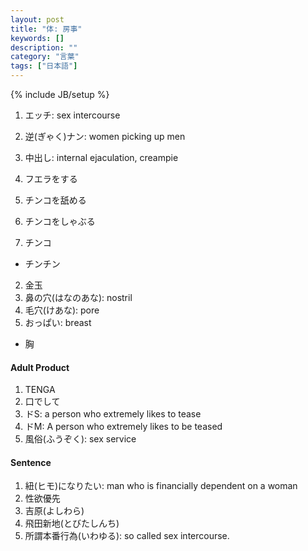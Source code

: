 ```yaml
---
layout: post
title: "体: 房事"
keywords: []
description: ""
category: "言葉"
tags: ["日本語"]
---
```

{% include JB/setup %}

1. エッチ: sex intercourse
2. 逆(ぎゃく)ナン: women picking up men
3. 中出し: internal ejaculation, creampie
4. フエラをする
5. チンコを舐める
6. チンコをしゃぶる

1. チンコ
- チンチン
2. 金玉
3. 鼻の穴(はなのあな): nostril
4. 毛穴(けあな): pore
5. おっぱい: breast
- 胸



#### Adult Product
1. TENGA
2. 口でして
3. ドS: a person who extremely likes to tease
4. ドM: A person who extremely likes to be teased
5. 風俗(ふうぞく): sex service



#### Sentence
1. 紐(ヒモ)になりたい: man who is financially dependent on a woman
2. 性欲優先
3. 吉原(よしわら)
4. 飛田新地(とびたしんち)
5. 所謂本番行為(いわゆる): so called sex intercourse.





